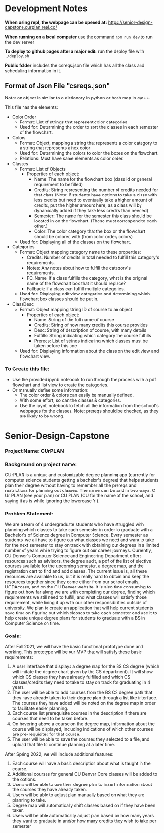 # Development Notes
**When using repl, the webpage can be opened at:**
https://senior-design-capstone.curplan.repl.co/

**When running on a local computer**
use the command ```npm run dev``` to run the dev server

**To deploy to github pages after a major edit:** run the deploy file with ```./deploy.sh```

**Public folder** includes the csreqs.json file which has all the class and scheduling information in it.

## Format of Json File "csreqs.json"
Note: an object is similar to a dictionary in python or hash map in c/c++.

This file has the elements: 
- Color Order
    - Format: List of strings that represent color categories
    - Used for: Determining the order to sort the classes in each semester of the flowchart.
- Colors
    - Format: Object, mapping a string that represents a color category to a string that represents a hex color
    - Used for: Determining the colors to color the boxes on the flowchart.
    - Relations: Must have same elements as color order.
- Classes
    - Format: List of Objects
        - Properties of each object:
            - Name: The name for the flowchart box (class id or general requirement to be filled)
            - Credits: String representing the number of credits needed for that class (Note: If students have options to take a class with less credits but need to eventually take a higher amount of credits, put the higher amount here, as a class will by dynamically added if they take less credits than needed)
            - Semester: The name for the semester this class should be located in on the flowchart. (These must correspond to each other.)
            - Color: The color category that the box on the flowchart should be colored with (from color order/ colors)
    - Used for: Displaying all of the classes on the flowchart.
- Categories
    - Format: Object mapping category name to these properties:
        - Credits: Number of credits in total needed to fulfill this category's requirements.
        - Notes: Any notes about how to fulfill the category's requirements.
        - FC_Name: If a class fulfills the category, what is the original name of the flowchart box that it should replace?
        - Fallback: If a class can fulfill multiple categories.
    - Used for: Displaying edit view categories and determining which flowchart box classes should be put in.
- ClassDesc
    - Format: Object mapping string ID of course to an object
        - Properties of each object:
            - Name: String of the full name of course
            - Credits: String of how many credits this course provides
            - Desc: String of description of course, with many details
            - Fulfills: String indicating which category the course fulfills
            - Prereqs: List of strings indicating which classes must be taken before this one
    - Used for: Displaying information about the class on the edit view and flowchart view. 

### To Create this file:
- Use the provided ipynb notebook to run through the process with a pdf flowchart and list view to create the categories.
- Or manually define some information:
    - The color order & colors can easily be manually defined.
    - With some effort, so can the classes & categories.
    - Use the ipynb notebook to fetch all the information from the school's webpages for the classes. Note: prereqs should be checked, as they are likely to be wrong. 

# Senior-Design-Capstone
### Project Name: CUrPLAN

### Background on project name:
CUrPLAN is a unique and customizable degree planning app (currently for computer science students getting a bachelor's degree) that helps students plan their degree without having to remember all the prereqs and restrictions for planning out classes. The name can be said in two ways: C Ur PLAN (see your plan) or CU PLAN (CU for the name of the school, and saying it as is while ignoring the lowercase 'r'). 

### Problem Statement:  
We are a team of 4 undergraduate students who have struggled with planning which classes to take each semester in order to graduate with a Bachelor's of Science degree in Computer Science. Every semester as students, we all have to figure out what classes we need and want to take for the next semester to stay on track with obtaining our degrees in a limited number of years while trying to figure out our career journeys. Currently, CU Denver's Computer Science and Engineering Department offers resources such as advisors, the degree audit, a pdf of the list of elective courses available for the upcoming semester, a degree map, and the registration cart to find and add classes. The current issue is, all these resources are available to us, but it is really hard to obtain and keep the resources together since they come either from our school emails, UCDAccess, and on the CU Denver website. It is also time consuming to figure out how far along we are with completing our degree, finding which requirements we still need to fulfill, and what classes will satisfy those requirement, while lining it up with our other responsibilities outside of university. We plan to create an application that will help current students save time on figuring out which classes to take each semester and use it to help create unique degree plans for students to graduate with a BS in Computer Science on time.

### Goals:
After Fall 2021, we will have the basic functional prototype done and working. This prototype will be our MVP that will satisfy these basic requirements:

1. A user interface that displays a degree map for the BS CS degree (which will imitate the degree chart given by the CS department). It will show which CS classes they have already fulfilled and which CS classes/credits they need to take to stay on track for graduating in 4 years.
2. The user will be able to add courses from the BS CS degree path that they have already taken to their degree plan through a list like interface. The courses they have added will be noted on the degree map in order to facilitate easier planning.
3. Each course list prerequisite courses in the description if there are courses that need to be taken before.
4. On hovering above a course on the degree map, information about the course will be displayed, including indications of which other courses are pre-requisites for that course.
5. The user will be able to save the courses they selected to a file, and upload that file to continue planning at a later time.

After Spring 2022, we will include additional features:

1. Each course will have a basic description about what is taught in the course. 
2. Additional courses for general CU Denver Core classes will be added to the options. 
3. Users will be able to use their degree plan to insert information about the courses they have already taken.
4. Users will be able to adjust plan manually based on what they are planning to take.
5. Degree map will automatically shift classes based on if they have been taken.
6. Users will be able automatically adjust plan based on how many years they want to graduate in and/or how many credits they wish to take per semester
